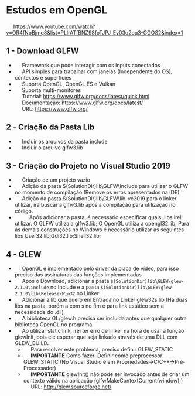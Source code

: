 # Estudos em OpenGL
&nbsp;&nbsp;&nbsp;&nbsp;&nbsp;https://www.youtube.com/watch?v=OR4fNpBjmq8&list=PLlrATfBNZ98foTJPJ_Ev03o2oq3-GGOS2&index=1

## 1 - Download GLFW<br>
- &nbsp;&nbsp;&nbsp;&nbsp;&nbsp;Framework que pode interagir com os inputs conectados<br>
- &nbsp;&nbsp;&nbsp;&nbsp;&nbsp;API simples para trabalhar com janelas (Independente do OS), contextos e superfícies<br>
- &nbsp;&nbsp;&nbsp;&nbsp;&nbsp;Suporta OpenGL, OpenGL ES e Vulkan<br>
- &nbsp;&nbsp;&nbsp;&nbsp;&nbsp;Suporta multi-monitores<br>
&nbsp;&nbsp;&nbsp;&nbsp;&nbsp;Tutorial: https://www.glfw.org/docs/latest/quick.html<br>
&nbsp;&nbsp;&nbsp;&nbsp;&nbsp;Documentação: https://www.glfw.org/docs/latest/<br>
&nbsp;&nbsp;&nbsp;&nbsp;&nbsp;URL: https://www.glfw.org/<br>

## 2 - Criação da Pasta Lib<br>
- &nbsp;&nbsp;&nbsp;&nbsp;&nbsp;Incluir os arquivos da pasta include<br>
- &nbsp;&nbsp;&nbsp;&nbsp;&nbsp;Incluir o arquivo glfw3.lib<br>

## 3 - Criação do Projeto no Visual Studio 2019<br>
- &nbsp;&nbsp;&nbsp;&nbsp;&nbsp;Criação de um projeto vazio<br>
- &nbsp;&nbsp;&nbsp;&nbsp;&nbsp;Adição da pasta $(SolutionDir)lib\GLFW\include para utilizar o GLFW no momento de compilação (Remove os erros apresentados na IDE)<br>
- &nbsp;&nbsp;&nbsp;&nbsp;&nbsp;Adição da pasta $(SolutionDir)lib\GLFW\lib-vc2019 para o linker utilizar, irá buscar a glfw3.lib após a compilação para utilização no código.<br>
- &nbsp;&nbsp;&nbsp;&nbsp;&nbsp;&nbsp;&nbsp;&nbsp;&nbsp;&nbsp;Após adicionar a pasta, é necessário especificar quais .libs irei utilizar. O GLFW utiliza a glfw3.lib; O OpenGL utiliza a opengl32.lib; Para as demais construções no Windows é necessário utilizar as seguintes libs User32.lib;Gdi32.lib;Shell32.lib;<br>

## 4 - GLEW
- &nbsp;&nbsp;&nbsp;&nbsp;&nbsp;OpenGL é implementado pelo driver da placa de vídeo, para isso preciso das assinaturas das funções implementadas<br>
- &nbsp;&nbsp;&nbsp;&nbsp;&nbsp;Após o Download, adicionar a pasta `$(SolutionDir)lib\GLEW\glew-2.1.0\include` no Include e a pasta `$(SolutionDir)lib\GLEW\glew-2.1.0\lib\Release\Win32` no Linker<br>
- &nbsp;&nbsp;&nbsp;&nbsp;&nbsp;Adicionar a lib que quero em Entrada no Linker glew32s.lib (Há duas libs na pasta, porém a com s no fim é para link estático sem a necessidade do .dll)<br>
- &nbsp;&nbsp;&nbsp;&nbsp;&nbsp;A biblioteca GL/glew.h precisa ser incluída antes que qualquer outra biblioteca OpenGL no programa
- &nbsp;&nbsp;&nbsp;&nbsp;&nbsp;Ao utilizar static link, irei ter erro de linker na hora de usar a função glewInit, pois ele esperar que seja linkado através de uma DLL com GLEW_BUILD.<br>
  - &nbsp;&nbsp;&nbsp;&nbsp;&nbsp;Para resolver este problema, preciso definir GLEW_STATIC<br>
  - &nbsp;&nbsp;&nbsp;&nbsp;&nbsp;**IMPORTANTE** Como fazer: Definir como preprocessor GLEW_STATIC (No Visual Studio é em Propriedades->C/C++->Pré-Processador)<br>
  - &nbsp;&nbsp;&nbsp;&nbsp;&nbsp;**IMPORTANTE** glewInit() não pode ser invocado antes de criar um contexto válido na aplicação (glfwMakeContextCurrent(window);)<br>
&nbsp;&nbsp;&nbsp;&nbsp;&nbsp;URL: http://glew.sourceforge.net/

<!-- - &nbsp;&nbsp;&nbsp;&nbsp;&nbsp; -->
